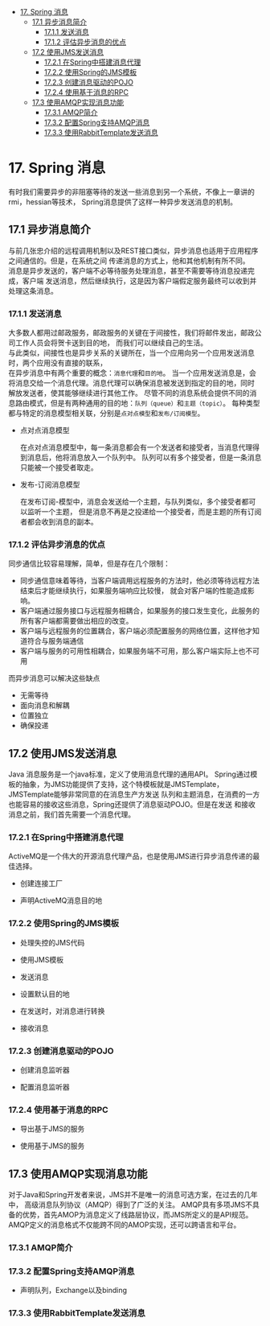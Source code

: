 <!-- TOC -->

- [17. Spring 消息](#17-spring-消息)
    - [17.1 异步消息简介](#171-异步消息简介)
        - [17.1.1 发送消息](#1711-发送消息)
        - [17.1.2 评估异步消息的优点](#1712-评估异步消息的优点)
    - [17.2 使用JMS发送消息](#172-使用jms发送消息)
        - [17.2.1 在Spring中搭建消息代理](#1721-在spring中搭建消息代理)
        - [17.2.2 使用Spring的JMS模板](#1722-使用spring的jms模板)
        - [17.2.3 创建消息驱动的POJO](#1723-创建消息驱动的pojo)
        - [17.2.4 使用基于消息的RPC](#1724-使用基于消息的rpc)
    - [17.3 使用AMQP实现消息功能](#173-使用amqp实现消息功能)
        - [17.3.1 AMQP简介](#1731-amqp简介)
        - [17.3.2 配置Spring支持AMQP消息](#1732-配置spring支持amqp消息)
        - [17.3.3 使用RabbitTemplate发送消息](#1733-使用rabbittemplate发送消息)

<!-- /TOC -->

# 17. Spring 消息

有时我们需要异步的非阻塞等待的发送一些消息到另一个系统，不像上一章讲的rmi，hessian等技术，
Spring消息提供了这样一种异步发送消息的机制。

## 17.1 异步消息简介
与前几张忠介绍的远程调用机制以及REST接口类似，异步消息也适用于应用程序之间通信的。但是，在系统之间
传递消息的方式上，他和其他机制有所不同。  
消息是异步发送的，客户端不必等待服务处理消息，甚至不需要等待消息投递完成，客户端
发送消息，然后继续执行，这是因为客户端假定服务最终可以收到并处理这条消息。

### 17.1.1 发送消息
大多数人都用过邮政服务，邮政服务的关键在于间接性，我们将邮件发出，邮政公司工作人员会将贺卡送到目的地，
而我们可以继续自己的生活。  
与此类似，间接性也是异步关系的关键所在，当一个应用向另一个应用发送消息时，两个应用没有直接的联系，  
在异步消息中有两个重要的概念：`消息代理`和`目的地`。
当一个应用发送消息是，会将消息交给一个消息代理。消息代理可以确保消息被发送到指定的目的地，同时
解放发送者，使其能够继续进行其他工作。
尽管不同的消息系统会提供不同的消息路由模式，但是有两种通用的目的地：`队列（queue）`和`主题（topic）`。
每种类型都与特定的消息模型相关联，分别是`点对点模型`和`发布/订阅模型`。

- 点对点消息模型

    在点对点消息模型中，每一条消息都会有一个发送者和接受者，当消息代理得到消息后，他将消息放入一个队列中。
队列可以有多个接受者，但是一条消息只能被一个接受者取走。

- 发布-订阅消息模型 
    
    在发布订阅-模型中，消息会发送给一个主题，与队列类似，多个接受者都可以监听一个主题，
    但是消息不再是之投递给一个接受者，而是主题的所有订阅者都会收到消息的副本。

### 17.1.2 评估异步消息的优点

同步通信比较容易理解，简单，但是存在几个限制：
- 同步通信意味着等待，当客户端调用远程服务的方法时，他必须等待远程方法结束后才能继续执行，如果服务端响应比较慢，
就会对客户端的性能造成影响。
- 客户端通过服务接口与远程服务相耦合，如果服务的接口发生变化，此服务的所有客户端都需要做出相应的改变。
- 客户端与远程服务的位置耦合，客户端必须配置服务的网络位置，这样他才知道符合与服务端通信
- 客户端与服务的可用性相耦合，如果服务端不可用，那么客户端实际上也不可用

而异步消息可以解决这些缺点
- 无需等待
- 面向消息和解耦
- 位置独立
- 确保投递

## 17.2 使用JMS发送消息

Java 消息服务是一个java标准，定义了使用消息代理的通用API。
Spring通过模板的抽象，为JMS功能提供了支持，这个特模板就是JMSTemplate，JMSTemplate能够非常同意的在消息生产方发送
队列和主题消息，在消费的一方也能容易的接收这些消息，Spring还提供了消息驱动POJO。但是在发送
和接收消息之前，我们首先需要一个消息代理。

### 17.2.1 在Spring中搭建消息代理

ActiveMQ是一个伟大的开源消息代理产品，也是使用JMS进行异步消息传递的最佳选择。

- 创建连接工厂

- 声明ActiveMQ消息目的地

### 17.2.2 使用Spring的JMS模板

- 处理失控的JMS代码

- 使用JMS模板

- 发送消息

- 设置默认目的地

- 在发送时，对消息进行转换

- 接收消息

### 17.2.3 创建消息驱动的POJO

- 创建消息监听器

- 配置消息监听器


### 17.2.4 使用基于消息的RPC

- 导出基于JMS的服务

- 使用基于JMS的服务

## 17.3 使用AMQP实现消息功能

对于Java和Spring开发者来说，JMS并不是唯一的消息可选方案，在过去的几年中，
高级消息队列协议（AMQP）得到了广泛的关注。
AMQP具有多项JMS不具备的优势，首先AMOP为消息定义了线路层协议，而JMS所定义的是API规范。
AMQP定义的消息格式不仅能跨不同的AMOP实现，还可以跨语言和平台。

### 17.3.1 AMQP简介

### 17.3.2 配置Spring支持AMQP消息

- 声明队列，Exchange以及binding

### 17.3.3 使用RabbitTemplate发送消息
